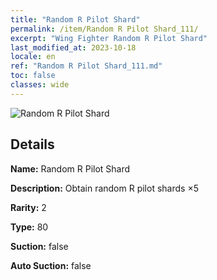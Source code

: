 ```yaml
---
title: "Random R Pilot Shard"
permalink: /item/Random R Pilot Shard_111/
excerpt: "Wing Fighter Random R Pilot Shard"
last_modified_at: 2023-10-18
locale: en
ref: "Random R Pilot Shard_111.md"
toc: false
classes: wide
---
```



 ![Random R Pilot Shard](/images/item/Random_R_Pilot_Shard_p.png)



## Details

 **Name:** Random R Pilot Shard 

 **Description:** Obtain random R pilot shards ×5

 **Rarity:** 2 

 **Type:** 80 

 **Suction:** false 

 **Auto Suction:** false 


